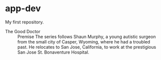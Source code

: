 # app-dev
My first repository.
<dl>
  <dt>The Good Doctor</dt>
  <dd>Premise The series follows Shaun Murphy, a young autistic surgeon from the small city of Casper, Wyoming, where he had a troubled past. He relocates to San Jose, California, to work at the prestigious San Jose St. Bonaventure Hospital.</dd>
 
</dl>
